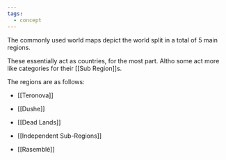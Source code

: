 ```yaml
---
tags:
  - concept
---
```


The commonly used world maps depict the world split in a total of 5 main regions.

These essentially act as countries, for the most part. Altho some act more like categories for their [[Sub Region]]s. 

The regions are as follows:

- [[Teronova]]

- [[Dushe]]

- [[Dead Lands]]

- [[Independent Sub-Regions]]

- [[Rasemblé]]